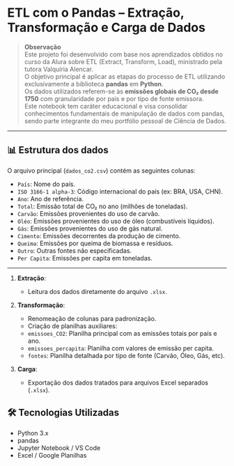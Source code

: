 # ETL com o Pandas – Extração, Transformação e Carga de Dados

> **Observação**  
> Este projeto foi desenvolvido com base nos aprendizados obtidos no curso da Alura sobre ETL (Extract, Transform, Load), ministrado pela tutora Valquíria Alencar.  
> O objetivo principal é aplicar as etapas do processo de ETL utilizando exclusivamente a biblioteca **pandas** em **Python**.  
> Os dados utilizados referem-se às **emissões globais de CO₂ desde 1750** com granularidade por país e por tipo de fonte emissora.  
> Este notebook tem caráter educacional e visa consolidar conhecimentos fundamentais de manipulação de dados com pandas, sendo parte integrante do meu portfólio pessoal de Ciência de Dados.
---
## 📊 Estrutura dos dados

O arquivo principal (`dados_co2.csv`) contém as seguintes colunas:

- `País`: Nome do país.
- `ISO 3166-1 alpha-3`: Código internacional do país (ex: BRA, USA, CHN).
- `Ano`: Ano de referência.
- `Total`: Emissão total de CO₂ no ano (milhões de toneladas).
- `Carvão`: Emissões provenientes do uso de carvão.
- `Oléo`: Emissões provenientes do uso de óleo (combustíveis líquidos).
- `Gás`: Emissões provenientes do uso de gás natural.
- `Cimento`: Emissões decorrentes da produção de cimento.
- `Queima`: Emissões por queima de biomassa e resíduos.
- `Outro`: Outras fontes não especificadas.
- `Per Capita`: Emissões per capita em toneladas.
---

1. **Extração**:
   - Leitura dos dados diretamente do arquivo `.xlsx`.

2. **Transformação**:
   - Renomeação de colunas para padronização.
    - Criação de planilhas auxiliares:
     - `emissoes_CO2`: Planilha principal com as emissões totais por país e ano.
     - `emissoes_percapita`: Planilha com valores de emissão per capita.
     - `fontes`: Planilha detalhada por tipo de fonte (Carvão, Óleo, Gás, etc).

3. **Carga**:
   - Exportação dos dados tratados para arquivos Excel separados (`.xlsx`).

## 🛠️ Tecnologias Utilizadas

- Python 3.x
- pandas
- Jupyter Notebook / VS Code
- Excel / Google Planilhas


